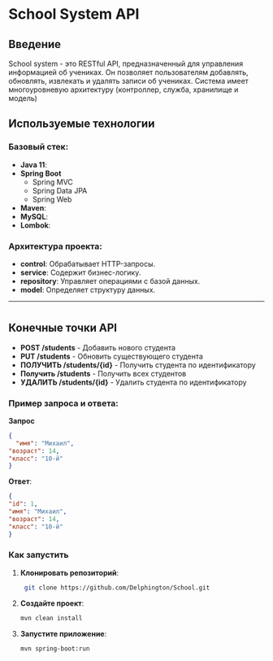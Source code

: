 # School System API

## Введение
School system - это RESTful API, предназначенный для управления информацией об учениках. Он позволяет пользователям добавлять, обновлять, извлекать и удалять записи об учениках. Система имеет многоуровневую архитектуру (контроллер, служба, хранилище и модель)

## Используемые технологии
### Базовый стек:
- **Java 11**:
- **Spring Boot**
    - Spring MVC
    - Spring Data JPA
    - Spring Web
- **Maven**:
- **MySQL**:
- **Lombok**:


### Архитектура проекта:
- **control**: Обрабатывает HTTP-запросы.
- **service**: Содержит бизнес-логику.
- **repository**: Управляет операциями с базой данных.
- **model**: Определяет структуру данных.

---

#


## Конечные точки API
- **POST /students** - Добавить нового студента
- **PUT /students** - Обновить существующего студента
- **ПОЛУЧИТЬ /students/{id}** - Получить студента по идентификатору
- **Получить /students** - Получить всех студентов
- **УДАЛИТЬ /students/{id}** - Удалить студента по идентификатору

### Пример запроса и ответа:

**Запрос**
```json
{
  "имя": "Михаил",
"возраст": 14,
"класс": "10-й"
}
```
**Ответ**:
```json
{
"id": 1,
"имя": "Михаил",
"возраст": 14,
"класс": "10-й"
}
```

### Как запустить
1. **Клонировать репозиторий**:
   ```bash
    git clone https://github.com/Delphington/School.git
   ```
2. **Создайте проект**:
   ```bash
   mvn clean install
   ```
3. **Запустите приложение**:
   ```bash
   mvn spring-boot:run
   ```
